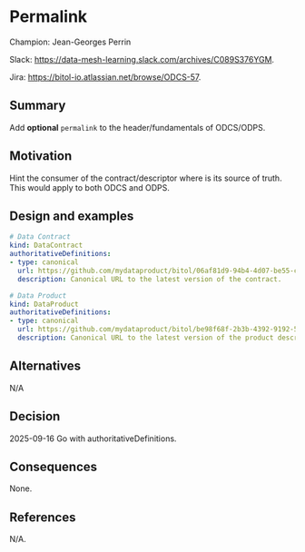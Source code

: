 # Permalink

Champion: Jean-Georges Perrin

Slack: https://data-mesh-learning.slack.com/archives/C089S376YGM.

Jira: https://bitol-io.atlassian.net/browse/ODCS-57.

## Summary

Add **optional** `permalink` to the header/fundamentals of ODCS/ODPS.

## Motivation

Hint the consumer of the contract/descriptor where is its source of truth. This would apply to both ODCS and ODPS.

## Design and examples

```yaml
# Data Contract
kind: DataContract
authoritativeDefinitions:
- type: canonical
  url: https://github.com/mydataproduct/bitol/06af81d9-94b4-4d07-be55-cfef22561f6d.odcs.yaml
  description: Canonical URL to the latest version of the contract.
```

```yaml
# Data Product
kind: DataProduct
authoritativeDefinitions:
- type: canonical
  url: https://github.com/mydataproduct/bitol/be98f68f-2b3b-4392-9192-51a53d7c5c78.odps.yaml
  description: Canonical URL to the latest version of the product descriptor.
```

## Alternatives

N/A

## Decision

2025-09-16 Go with authoritativeDefinitions.

## Consequences

None.

## References

N/A.

